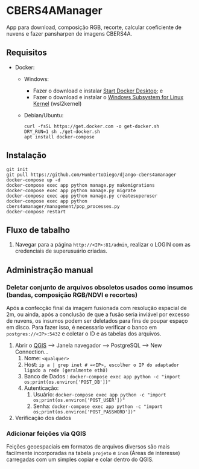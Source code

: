 # CBERS4AManager
App para download, composição RGB, recorte, calcular coeficiente de nuvens e fazer pansharpen de imagens CBERS4A.

## Requisitos
* Docker: 
  * Windows:
    * Fazer o download e instalar [Start Docker Desktop](https://docs.docker.com/desktop/install/windows-install/ "Start Docker Desktop"); e
    * Fazer o download e instalar o [Windows Subsystem for Linux Kernel](https://wslstorestorage.blob.core.windows.net/wslblob/wsl_update_x64.msi "Windows Subsystem for Linux Kernel") (wsl2kernel)

  * Debian/Ubuntu: 
    ```
    curl -fsSL https://get.docker.com -o get-docker.sh
    DRY_RUN=1 sh ./get-docker.sh
    apt install docker-compose
    ```
## Instalação

```
git init
git pull https://github.com/HumbertoDiego/django-cbers4amanager
docker-compose up -d
docker-compose exec app python manage.py makemigrations
docker-compose exec app python manage.py migrate
docker-compose exec app python manage.py createsuperuser
docker-compose exec app python cbers4amanager/management/pop_processes.py
docker-compose restart
```
## Fluxo de tabalho

1. Navegar para a página `http://<IP>:81/admin`, realizar o LOGIN com as credenciais de superusuário criadas.


## Administração manual

### Deletar conjunto de arquivos obsoletos usados como insumos (bandas, composição RGB/NDVI e recortes)

Após a confecção final da imagem fusionada com resolução espacial de 2m, ou ainda, após a conclusão de que a fusão seria inviável por excesso de nuvens, os insumos podem ser deletados para fins de poupar espaço em disco. Para fazer isso, é necessario verificar o banco em `postgres://<IP>:5432` e coletar o ID e as tabelas dos arquivos.

1. Abrir o [QGIS](https://www.qgis.org) --> Janela navegador --> PostgreSQL --> New Connection...
   1. Nome: `<qualquer>`
   1. Host: `ip a | grep inet # =<IP>, escolher o IP do adaptador ligado a rede (geralmente eth0)`
   1. Banco de Dados : `docker-compose exec app python -c "import os;print(os.environ['POST_DB'])"`
   1. Autenticação: 
      1. Usuário: `docker-compose exec app python -c "import os;print(os.environ['POST_USER'])"`
      1. Senha: `docker-compose exec app python -c "import os;print(os.environ['POST_PASSWORD'])"`
2. Verificação dos dados

### Adicionar feições via QGIS

Feições geoespaciais em formatos de arquivos diversos são mais facilmente incorporadas na tabela `projeto` e `inom` (Áreas de interesse) carregadas com um simples copiar e colar dentro do QGIS.
